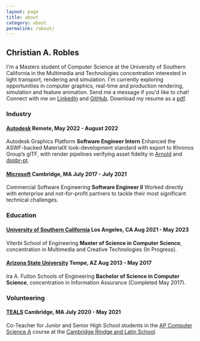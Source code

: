 ```yaml
---
layout: page
title: about
category: about
permalink: /about/
---
```


## Christian A. Robles

I'm a Masters student of Computer Science at the University of Southern California in the Multimedia and Technologies concentration interested in light transport, rendering and simulation. I'm currently exploring opportunities in computer graphics, real-time and production rendering, simulation and feature animation. Send me a message if you'd like to chat! Connect with me on [LinkedIn](https://www.linkedin.com/in/roblesch/) and [GitHub](https://github.com/roblesch/). Download my resume as a [pdf](/assets/christian-robles-resume-feb23.pdf).

### Industry

#### [Autodesk](https://www.autodesk.com/) Remote, May 2022 - August 2022

Autodesk Graphics Platform **Software Engineer Intern** Enhanced the ASWF-backed MaterialX look-development standard with export to Khronos Group’s glTF, with render pipelines verifying asset fidelity in [Arnold](https://www.autodesk.com/products/arnold/overview?term=1-YEAR&tab=subscription) and [dspbr-pt](https://github.com/DassaultSystemes-Technology/dspbr-pt).

#### [Microsoft](https://devblogs.microsoft.com/cse/) Cambridge, MA July 2017 - July 2021

Commercial Software Engineering **Software Engineer II**  Worked directly with enterprise and not-for-profit partners to tackle their most significant technical challenges.

### Education

#### [University of Southern California](https://viterbischool.usc.edu/) Los Angeles, CA Aug 2021 - May 2023

Viterbi School of Engineering **Master of Science in Computer Science**, concentration in Multimedia and Creative Technologies (In Progress).

#### [Arizona State University](https://engineering.asu.edu/) Tempe, AZ Aug 2013 - May 2017

Ira A. Fulton Schools of Engineering **Bachelor of Science in Computer Science**, concentration in Information Assurance (Completed May 2017).

### Volunteering

#### [TEALS](https://www.microsoft.com/en-us/teals) Cambridge, MA July 2020 - May 2021

Co-Teacher for Junior and Senior High School students in the [AP Computer Science A](https://apstudents.collegeboard.org/courses/ap-computer-science-a) course at the [Cambridge Rindge and Latin School](https://crls.cpsd.us/).
